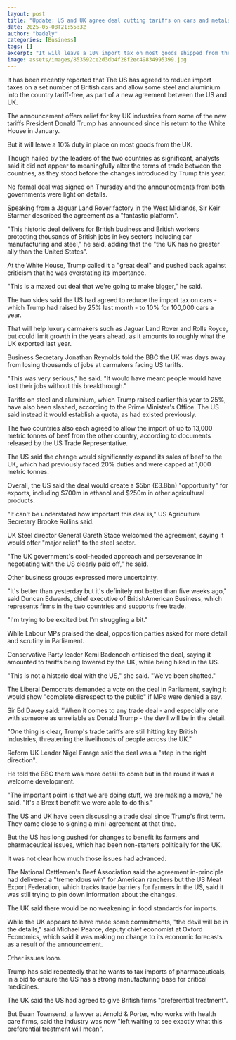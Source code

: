 ```yaml
---
layout: post
title: "Update: US and UK agree deal cutting tariffs on cars and metals"
date: 2025-05-08T21:55:32
author: "badely"
categories: [Business]
tags: []
excerpt: "It will leave a 10% import tax on most goods shipped from the UK to the US."
image: assets/images/853592ce2d3db4f28f2ec49834995399.jpg
---
```


It has been recently reported that The US has agreed to reduce import taxes on a set number of British cars and allow some steel and aluminium into the country tariff-free, as part of a new agreement between the US and UK. 

The announcement offers relief for key UK industries from some of the new tariffs President Donald Trump has announced since his return to the White House in January.

But it will leave a 10% duty in place on most goods from the UK.

Though hailed by the leaders of the two countries as significant, analysts said it did not appear to meaningfully alter the terms of trade between the countries, as they stood before the changes introduced by Trump this year.

No formal deal was signed on Thursday and the announcements from both governments were light on details.

Speaking from a Jaguar Land Rover factory in the West Midlands, Sir Keir Starmer described the agreement as a "fantastic platform".

"This historic deal delivers for British business and British workers protecting thousands of British jobs in key sectors including car manufacturing and steel," he said, adding that the "the UK has no greater ally than the United States".

At the White House, Trump called it a "great deal" and pushed back against criticism that he was overstating its importance.

"This is a maxed out deal that we're going to make bigger," he said.

The two sides said the US had agreed to reduce the import tax on cars - which Trump had raised by 25% last month - to 10% for 100,000 cars a year. 

That will help luxury carmakers such as Jaguar Land Rover and Rolls Royce, but could limit growth in the years ahead, as it amounts to roughly what the UK exported last year.

Business Secretary Jonathan Reynolds told the BBC the UK was days away from losing thousands of jobs at carmakers facing US tariffs.

"This was very serious," he said. "It would have meant people would have lost their jobs without this breakthrough."

Tariffs on steel and aluminium, which Trump raised earlier this year to 25%, have also been slashed, according to the Prime Minister's Office. The US said instead it would establish a quota, as had existed previously.

The two countries also each agreed to allow the import of up to 13,000 metric tonnes of beef from the other country, according to documents released by the US Trade Representative.

The US said the change would significantly expand its sales of beef to the UK, which had previously faced 20% duties and were capped at 1,000 metric tonnes. 

Overall, the US said the deal would create a $5bn (£3.8bn) "opportunity" for exports, including $700m in ethanol and $250m in other agricultural products. 

"It can't be understated how important this deal is," US Agriculture Secretary Brooke Rollins said.

UK Steel director General Gareth Stace welcomed the agreement, saying it would offer "major relief" to the steel sector.

"The UK government's cool-headed approach and perseverance in negotiating with the US clearly paid off," he said. 

Other business groups expressed more uncertainty.

"It's better than yesterday but it's definitely not better than five weeks ago," said Duncan Edwards, chief executive of BritishAmerican Business, which represents firms in the two countries and supports free trade.

"I'm trying to be excited but I'm struggling a bit."

While Labour MPs praised the deal, opposition parties asked for more detail and scrutiny in Parliament.

Conservative Party leader Kemi Badenoch criticised the deal, saying it amounted to tariffs being lowered by the UK, while being hiked in the US.

"This is not a historic deal with the US," she said. "We've been shafted." 

The Liberal Democrats demanded a vote on the deal in Parliament, saying it would show "complete disrespect to the public" if MPs were denied a say.

Sir Ed Davey said: "When it comes to any trade deal - and especially one with someone as unreliable as Donald Trump - the devil will be in the detail.

"One thing is clear, Trump's trade tariffs are still hitting key British industries, threatening the livelihoods of people across the UK."

Reform UK Leader Nigel Farage said the deal was a "step in the right direction".

He told the BBC there was more detail to come but in the round it was a welcome development.

"The important point is that we are doing stuff, we are making a move," he said. "It's a Brexit benefit we were able to do this."

The US and UK have been discussing a trade deal since Trump's first term. They came close to signing a mini-agreement at that time. 

But the US has long pushed for changes to benefit its farmers and pharmaceutical issues, which had been non-starters politically for the UK.

It was not clear how much those issues had advanced. 

The National Cattlemen's Beef Association said the agreement in-principle had delivered a "tremendous win" for American ranchers but the US Meat Export Federation, which tracks trade barriers for farmers in the US, said it was still trying to pin down information about the changes.

The UK said there would be no weakening in food standards for imports. 

While the UK appears to have made some commitments, "the devil will be in the details," said Michael Pearce, deputy chief economist at Oxford Economics, which said it was making no change to its economic forecasts as a result of the announcement.

Other issues loom.

Trump has said repeatedly that he wants to tax imports of pharmaceuticals, in a bid to ensure the US has a strong manufacturing base for critical medicines. 

The UK said the US had agreed to give British firms "preferential treatment". 

But Ewan Townsend, a lawyer at Arnold & Porter, who works with health care firms, said the industry was now "left waiting to see exactly what this preferential treatment will mean".

